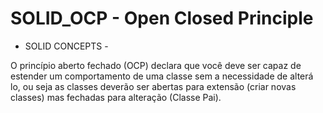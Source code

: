 # SOLID_OCP - Open Closed Principle
- SOLID CONCEPTS -


O princípio aberto fechado (OCP) declara que você deve ser capaz de estender um comportamento de uma classe sem a necessidade de alterá lo,
ou seja as classes deverão ser abertas para extensão (criar novas classes) mas fechadas para alteração (Classe Pai).
